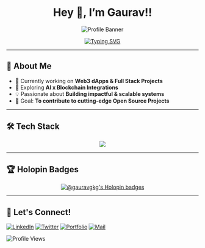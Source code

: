 <div align="center">

# Hey 👋, I’m Gaurav!!  

![Profile Banner](https://capsule-render.vercel.app/api?type=waving&color=gradient&customColorList=6,11,20&height=200&section=header&text=Welcome%20to%20my%20GitHub&fontSize=40&fontColor=fff&animation=fadeIn)

[![Typing SVG](https://readme-typing-svg.herokuapp.com?font=Fira+Code&pause=800&color=58A6FF&center=true&vCenter=true&width=600&lines=Full+Stack+Developer;Web3+Builder;Always+Learning+New+Things;Exploring+Web3+%26+AI)](https://git.io/typing-svg)

</div>

---

## 🖤 About Me  

- 🔭 Currently working on **Web3 dApps & Full Stack Projects**  
- 🌱 Exploring **AI x Blockchain Integrations**  
- 💡 Passionate about **Building impactful & scalable systems**  
- 🎯 Goal: **To contribute to cutting-edge Open Source Projects**  

---

## 🛠️ Tech Stack 

<p align="center">
  <img src="https://skillicons.dev/icons?i=html,css,js,react,nodejs,express,mongodb,python,cpp,solidity,git,github,tailwind,figma&theme=dark" />
</p>

---

## 🏆 Holopin Badges  

<p align="center">
  <a href="https://holopin.io/@gauravgkg">
    <img src="https://holopin.me/gauravgkg" alt="@gauravgkg's Holopin badges" />
  </a>
</p>

---

## 🌟 Let's Connect!  

[![LinkedIn](https://img.shields.io/badge/-LinkedIn-0077B5?style=for-the-badge&logo=linkedin&logoColor=white)](https://linkedin.com/in/gaurav-gkg)
[![Twitter](https://img.shields.io/badge/-Twitter-1DA1F2?style=for-the-badge&logo=twitter&logoColor=white)](https://x.com/GauravGupta_dev)
[![Portfolio](https://img.shields.io/badge/-Portfolio-000000?style=for-the-badge&logo=vercel&logoColor=white)](https://gauravgkg.tech)
[![Mail](https://img.shields.io/badge/-Mail-D14836?style=for-the-badge&logo=gmail&logoColor=white)](mailto:gauravkrguptagkg@gmail.com)

![Profile Views](https://komarev.com/ghpvc/?username=gaurav-gkg&color=blueviolet&style=for-the-badge)

</div>
